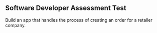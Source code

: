 ## Software Developer Assessment Test

Build an app that handles the process of creating an order for a retailer company.